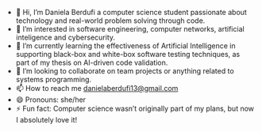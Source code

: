 - 👋 Hi, I’m Daniela Berdufi a computer science student passionate about technology and real-world problem solving through code.
- 👀 I’m interested in software engineering, computer networks, artificial inteligence and cybersecurity.
- 🌱 I’m currently learning the effectiveness of Artificial Intelligence in supporting black-box and white-box software testing techniques, as part of my thesis on AI-driven code validation.
- 💞️ I’m looking to collaborate on team projects or anything related to systems programming.
- 📫 How to reach me danielaberdufi13@gmail.com
- 😄 Pronouns: she/her
- ⚡ Fun fact: Computer science wasn’t originally part of my plans, but now I absolutely love it!

<!---
BerdufiDaniela/BerdufiDaniela is a ✨ special ✨ repository because its `README.md` (this file) appears on your GitHub profile.
You can click the Preview link to take a look at your changes.
--->
